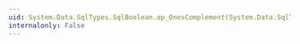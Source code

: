 ```yaml
---
uid: System.Data.SqlTypes.SqlBoolean.op_OnesComplement(System.Data.SqlTypes.SqlBoolean)
internalonly: False
---
```

